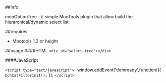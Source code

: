 ##info

mooOptionTree - it simple MooTools plugin that allow build the hierarchical/dynamic select list

##requires

* Mootools 1.3 or height

##usage
####HTML
`<div id="select-tree"></div>`

####JavaScript

`<script type="text/javascript">
` window.addEvent('domready',function(){
`	bohCatFilterInit();
` });
`</script>
`
